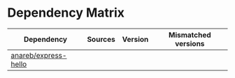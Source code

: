 # Dependency Matrix

Dependency | Sources | Version | Mismatched versions
---------- | ------- | ------- | -------------------
[anareb/express-hello](https://github.com/anareb/express-hello.git) |  | []() | 
